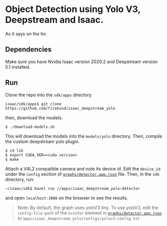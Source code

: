 # Object Detection using Yolo V3, Deepstream and Isaac.

As it says on the tin.

## Dependencies

Make sure you have Nvidia Isaac version 2020.2 and Deepstream version 5.1 installed.

## Run

Clone the repo into the `sdk/apps` directory

```
isaac/sdk/apps$ git clone https://github.com/firekind/isaac_deepstream_yolo
```

then, download the models.

```
$ ./download-models.sh
```

This will download the models into the `models/yolo` directory. Then, compile the custom deepstream yolo plugin.

```
$ cd lib
$ export CUDA_VER=<cuda version>
$ make
```

Attach a V4L2 compatible camera and note its device id. Edit the `device_id` under the `config` section of [`graphs/detector.app.json`](https://github.com/firekind/isaac_deepstream_yolo/blob/master/graphs/detector.app.json#L74) file. Then, in the `sdk` directory, run:

```
~/isaac/sdk$ bazel run //apps/isaac_deepstream_yolo:detector
```

and open `localhost:3000` on the browser to see the results.

> Note: By default, the graph uses yoloV3 tiny. To use yoloV3, edit the `config-file-path` of the `nvinfer` element in [`graphs/detector.app.json`](https://github.com/firekind/isaac_deepstream_yolo/blob/master/graphs/detector.app.json#L82) to `apps/isaac_deepstream_yolo/configs/yolov3-config.txt`
